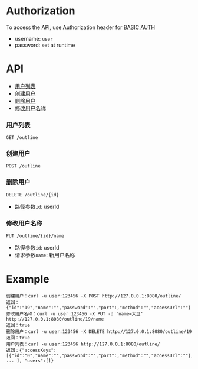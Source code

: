 # Authorization #
To access the API, use Authorization header for [BASIC AUTH](https://en.wikipedia.org/wiki/Basic_access_authentication#Client_side)
- username: `user`
- password: set at runtime

# API #
* [用户列表](#用户列表)
* [创建用户](#创建用户)
* [删除用户](#删除用户)
* [修改用户名称](#修改用户名称)

### 用户列表 ###
```GET /outline```

### 创建用户 ###
```POST /outline```

### 删除用户 ###
```DELETE /outline/{id}```
- 路径参数`id`: userId

### 修改用户名称 ###
```PUT /outline/{id}/name```
- 路径参数`id`: userId
- 请求参数`name`: 新用户名称

# Example #
```
创建用户：curl -u user:123456 -X POST http://127.0.0.1:8080/outline/
返回：{"id":"19","name":"","password":"","port":,"method":"","accessUrl":""}
修改用户名称：curl -u user:123456 -X PUT -d 'name=大卫' http://127.0.0.1:8080/outline/19/name
返回：true
删除用户：curl -u user:123456 -X DELETE http://127.0.0.1:8080/outline/19
返回：true
用户列表：curl -u user:123456 http://127.0.0.1:8080/outline/
返回：{"accessKeys":[{"id":"0","name":"","password":"","port":,"method":"","accessUrl":""}, ... ], "users":[]}
```
